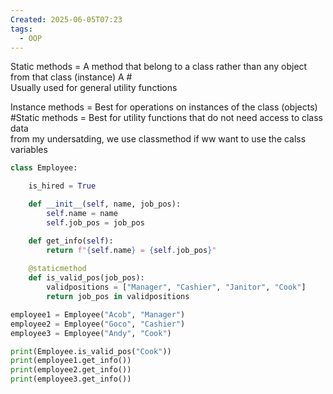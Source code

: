 ```yaml
---
Created: 2025-06-05T07:23
tags:
  - OOP
---
```

Static methods = A method that belong to a class rather than any object from that class (instance) A #  
Usually used for general utility functions  
  
Instance methods = Best for operations on instances of the class (objects)  
\#Static methods = Best for utility functions that do not need access to class data  
from my undersatding, we use classmethod if ww want to use the calss variables

```Python
class Employee:

    is_hired = True

    def __init__(self, name, job_pos):
        self.name = name
        self.job_pos = job_pos

    def get_info(self):
        return f"{self.name} = {self.job_pos}"
    
    @staticmethod
    def is_valid_pos(job_pos):
        validpositions = ["Manager", "Cashier", "Janitor", "Cook"]
        return job_pos in validpositions

employee1 = Employee("Acob", "Manager")
employee2 = Employee("Goco", "Cashier")
employee3 = Employee("Andy", "Cook")

print(Employee.is_valid_pos("Cook"))
print(employee1.get_info())
print(employee2.get_info())
print(employee3.get_info())
```